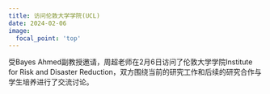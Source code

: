 ```yaml
---
title: 访问伦敦大学学院(UCL)
date: 2024-02-06
image:
  focal_point: 'top'
---
```


受Bayes Ahmed副教授邀请，周超老师在2月6日访问了伦敦大学学院Institute for Risk and Disaster Reduction，双方围绕当前的研究工作和后续的研究合作与学生培养进行了交流讨论。

<!--more-->
